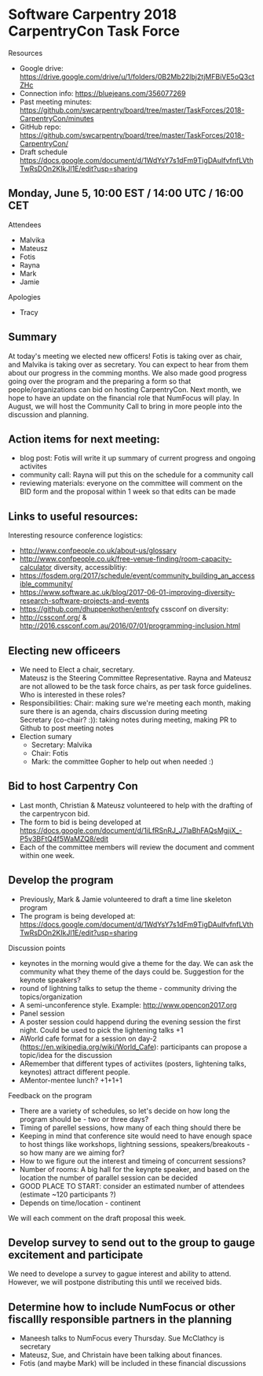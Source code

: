 # Software Carpentry 2018 CarpentryCon Task Force
Resources
- Google drive:  https://drive.google.com/drive/u/1/folders/0B2Mb22lbj2tjMFBiVE5oQ3ctZHc
- Connection info: https://bluejeans.com/356077269
- Past meeting minutes: https://github.com/swcarpentry/board/tree/master/TaskForces/2018-CarpentryCon/minutes
- GitHub repo: https://github.com/swcarpentry/board/tree/master/TaskForces/2018-CarpentryCon/
- Draft schedule https://docs.google.com/document/d/1WdYsY7s1dFm9TigDAuIfvfnfLVthTwRsDOn2KIkJl1E/edit?usp=sharing

## Monday, June 5, 10:00 EST / 14:00 UTC / 16:00 CET
Attendees
- Malvika
- Mateusz
- Fotis
- Rayna
- Mark
- Jamie

Apologies
-  Tracy

## Summary
At today's meeting we elected new officers! Fotis is taking over as chair, and Malvika is taking over as secretary. 
You can expect to hear from them about our progress in the comming months. 
We also made good progress going over the program and the preparing a form so that people/organizations can bid on hosting 
CarpentryCon. Next month, we hope to have an update on the financial role that NumFocus will play. 
In August, we will host the Community Call to bring in more people into the discussion and planning.

## Action items for next meeting:
- blog post: Fotis will write it up summary of current progress and ongoing activites
- community call: Rayna will put this on the schedule for a community call
- reviewing materials: everyone on the committee will comment on the BID form and the proposal within 1 week so that edits can be made

## Links to useful resources:
Interesting resource conference logistics:
- http://www.confpeople.co.uk/about-us/glossary
- http://www.confpeople.co.uk/free-venue-finding/room-capacity-calculator
diversity, accessiblitiy:
- https://fosdem.org/2017/schedule/event/community_building_an_accessible_community/
- https://www.software.ac.uk/blog/2017-06-01-improving-diversity-research-software-projects-and-events
- https://github.com/dhuppenkothen/entrofy
cssconf on diversity:
- http://cssconf.org/ & http://2016.cssconf.com.au/2016/07/01/programming-inclusion.html

## Electing new officeers
- We need to Elect a chair, secretary.  
Mateusz is the Steering Committee Representative. 
Rayna and Mateusz are not allowed to be the task force chairs, as per task force guidelines. Who is interested in these roles?
- Responsibilities: 
Chair: making sure we're meeting each month, making sure there is an agenda, chairs discussion during meeting  
Secretary (co-chair? :)): taking notes during meeting, making PR to Github to post meeting notes
- Election sumary
  - Secretary: Malvika
  - Chair: Fotis
  - Mark: the committee Gopher to help out when needed :)

## Bid to host Carpentry Con
- Last month, Christian & Mateusz volunteered to help with the drafting of the carpentrycon bid.
- The form to bid is being developed at https://docs.google.com/document/d/1iLfRSnRJ_J7laBhFAQsMgjiX_-P5v3BFtQ4f5WaMZQ8/edit
- Each of the committee members will review the document and comment within one week.

## Develop the program
- Previously, Mark & Jamie volunteered to draft a  time line skeleton program
- The program is being developed at: https://docs.google.com/document/d/1WdYsY7s1dFm9TigDAuIfvfnfLVthTwRsDOn2KIkJl1E/edit?usp=sharing

Discussion points
- keynotes in the morning would give a theme for the day. We can ask the community what they theme of the days could be.
Suggestion for the keynote speakers?
- round of lightning talks to setup the theme - community driving the topics/organization
- A semi-unconference style. Example: http://www.opencon2017.org
- Panel session
- A poster session could happend during the evening session the first night. Could be used to pick the lightening talks +1
- AWorld cafe format for a session on day-2 (https://en.wikipedia.org/wiki/World_Cafe): participants can propose a topic/idea for the discussion
- ARemember that different types of activiites (posters, lightening talks, keynotes) attract different people. 
- AMentor-mentee lunch? +1+1+1

Feedback on the program
- There are a variety of schedules, so let's decide on how long the program should be - two or three days?
- Timing of parellel sessions, how many of each thing should there be
- Keeping in mind that conference site would need to have enough space to host things like workshops, lightning sessions, speakers/breakouts - so how many are we aiming for?
- How to we figure out the interest and timeing of concurrent sessions?
- Number of rooms: A big hall for the keynpte speaker, and based on the location the number of parallel session can be decided
- GOOD PLACE TO START: consider an estimated number of attendees (estimate ~120 participants ?)
- Depends on time/location - continent

We will each comment on the draft proposal this week. 

## Develop survey to send out to the group to gauge excitement and participate
We need to develope a survey to gague interest and ability to attend. However, we will postpone distributing this until we received bids.

##  Determine how to include NumFocus or other fiscallly responsible partners in the planning
- Maneesh talks to NumFocus every Thursday. Sue McClathcy is secretary
- Mateusz, Sue, and Christain have been talking about finances. 
- Fotis (and maybe Mark) will be included in these financial discussions